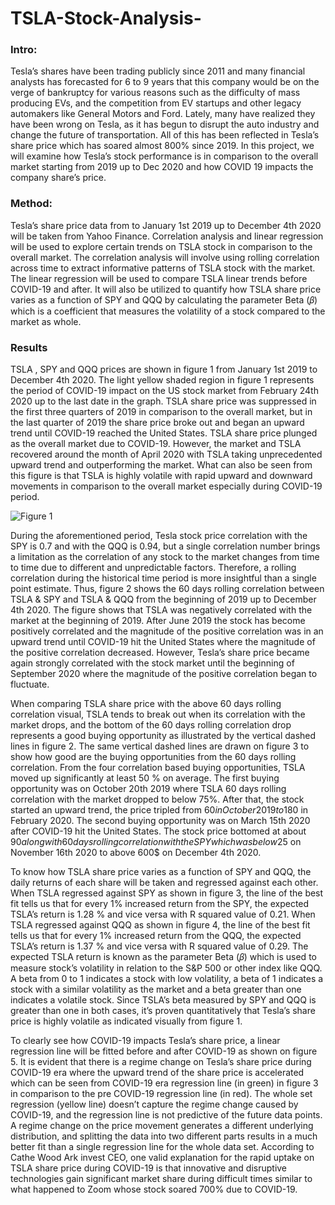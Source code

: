 # TSLA-Stock-Analysis-
### Intro:
Tesla’s shares have been trading publicly since 2011 and many financial
analysts has forecasted for 6 to 9 years that this company would be on the verge of bankruptcy
for various reasons such as the difficulty of mass producing EVs, and the competition from EV
startups and other legacy automakers like General Motors and Ford. Lately,
many have realized they have been wrong on Tesla, as it has begun to disrupt the auto industry
and change the future of transportation. All of this has been reflected in Tesla’s share price
which has soared almost 800% since 2019. In this project, we will examine how Tesla’s stock
performance is in comparison to the overall market starting from 2019 up to Dec 2020 and how COVID 19
impacts the company share’s price. 

### Method:
Tesla’s share price data from to January 1st 2019 up to December 4th 2020 will be taken from Yahoo Finance. Correlation analysis and linear regression will be used to explore certain trends on TSLA stock in comparison to the overall market. The correlation analysis will involve using rolling correlation across time to extract informative patterns of TSLA stock with the market. The linear regression will be used to compare TSLA linear trends before COVID-19 and after. It will also be utilized to quantify how TSLA share price varies as a function of SPY and QQQ by calculating the parameter Beta (𝛽) which is a coefficient that measures the volatility of a stock compared to the market as whole.



### Results
TSLA , SPY and QQQ prices are shown in figure 1 from January 1st 2019 to December 4th 2020. The light yellow shaded region in figure 1 represents the period of COVID-19 impact on the US stock market from February 24th 2020 up to the last date in the graph. TSLA share price was suppressed in the first three quarters of 2019 in comparison to the overall market, but in the last quarter of 2019 the share price broke out and began an upward trend until COVID-19 reached the United States. TSLA share price plunged as the overall market due to COVID-19. However, the market and TSLA recovered around the month of April 2020 with TSLA taking
unprecedented upward trend and outperforming the market. What can also be seen from this figure is that TSLA is highly volatile with rapid upward and downward movements in comparison to the overall market especially during COVID-19 period.

![Figure 1](Rplot01.png)

During the aforementioned period, Tesla stock price correlation with the SPY is 0.7 and with the QQQ is 0.94, but a single correlation number brings a limitation as the correlation of any stock to the market changes from time to time due to different and unpredictable factors. Therefore, a rolling correlation during the historical time period is more insightful than a single point estimate. Thus, figure 2 shows the 60 days rolling correlation between TSLA & SPY and TSLA & QQQ from the beginning of 2019 up to December 4th 2020. The figure shows that TSLA was negatively correlated with the market at the beginning of 2019. After June 2019 the stock has become positively correlated and the magnitude of the positive correlation was in an upward trend until COVID-19 hit the United States where the magnitude of the positive correlation decreased. However, Tesla’s share price became again strongly correlated with the stock market until the beginning of September 2020 where the magnitude of the positive correlation began to fluctuate.

When comparing TSLA share price with the above 60 days rolling correlation visual, TSLA tends to break out when its correlation with the market drops, and the bottom of the 60 days rolling correlation drop represents a good buying opportunity as illustrated by the vertical dashed lines in figure 2. The same vertical dashed lines are drawn on figure 3 to show how good are the buying opportunities from the 60 days rolling correlation. From the four correlation based buying opportunities, TSLA moved up significantly at least 50 % on average. The first buying opportunity was on October 20th 2019 where TSLA 60 days rolling correlation with the market dropped to below 75%. After that, the stock started an upward trend, the price tripled from $60 in October 2019 to 180$ in February 2020. The second buying opportunity was on March 15th 2020 after COVID-19 hit the United States. The stock price bottomed at about $90 along with 60 days rolling correlation with the SPY which was below 25%. After that, TSLA surged upward for two months. The third buying opportunity was on July 17th 2020 where TSLA correlation dropped slightly with the market especially SPY. This buying opportunity lagged little bit for a few weeks, but the move was really explosive as TSLA moved approximately 84% in a very short period of time. The fourth buying opportunity was on November 4th 2020 as TSLA correlation started to drop from September 2020 until it bottomed at the beginning of November 2020. The TSLA move after this drop in the 60 days correlation is also explosive, as the stock increased approximately 50% in a short period from 400$ on November 16th 2020 to above 600$ on December 4th 2020.

To know how TSLA share price varies as a function of SPY and QQQ, the daily returns of each share will be taken and regressed against each other. When TSLA regressed against SPY as shown in figure 3, the line of the best fit tells us that for every 1% increased return from the SPY, the expected TSLA’s return is 1.28 % and vice versa with R squared value of 0.21. When TSLA regressed against QQQ as shown in figure 4, the line of the best fit tells us that for every 1% increased return from the QQQ, the expected TSLA’s return is 1.37 % and vice versa with R squared value of 0.29. The expected TSLA return is known as the parameter Beta (𝛽) which is used to measure stock’s volatility in relation to the S&P 500 or other index like QQQ. A beta from 0 to 1 indicates a stock with low volatility, a beta of 1 indicates a stock with a similar volatility as the market and a beta greater than one indicates a volatile stock. Since TSLA’s beta measured by SPY and QQQ is greater than one in both cases, it’s proven quantitatively that Tesla’s share price is highly volatile as indicated visually from figure 1.

To clearly see how COVID-19 impacts Tesla’s share price, a linear regression line will be fitted
before and after COVID-19 as shown on figure 5. It is evident that there is a regime change on Tesla’s share price during COVID-19 era where the upward trend of the share price is accelerated which can be seen from COVID-19 era regression line (in green) in figure 3 in comparison to the pre COVID-19 regression line (in red). The whole set regression (yellow line) doesn’t capture the regime change caused by COVID-19, and the regression line is not predictive of the future data points. A regime change on the price movement generates a different underlying distribution, and splitting the data into two different parts results in a much better fit than a single regression line for the whole data set. According to Cathe Wood Ark invest CEO, one valid explanation for the rapid uptake on TSLA share price during COVID-19 is that innovative and disruptive technologies gain significant market share during difficult times similar to what happened to Zoom whose stock soared 700% due to COVID-19.
